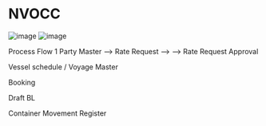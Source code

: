 # NVOCC
![image](https://user-images.githubusercontent.com/90704162/133434523-267d144b-5761-4f32-ad25-b0cc2ad5f586.png)
![image](https://user-images.githubusercontent.com/90704162/133434560-e3b07c67-beb8-4a9b-b48c-5182092ba9f0.png)



Process Flow 1
Party Master --> Rate Request --> --> Rate Request Approval


Vessel schedule / Voyage Master 


Booking


Draft BL


Container Movement Register
